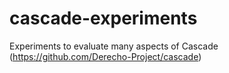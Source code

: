 # cascade-experiments
Experiments to evaluate many aspects of Cascade
(https://github.com/Derecho-Project/cascade)
